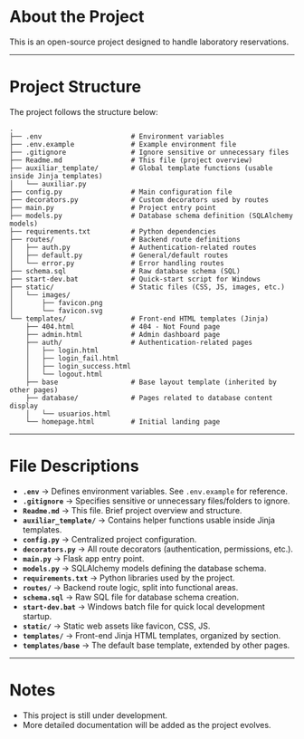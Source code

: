 # About the Project

This is an open-source project designed to handle laboratory reservations.

---

# Project Structure

The project follows the structure below:

```
.
├── .env                      # Environment variables
├── .env.example              # Example environment file
├── .gitignore                # Ignore sensitive or unnecessary files
├── Readme.md                 # This file (project overview)
├── auxiliar_template/        # Global template functions (usable inside Jinja templates)
│   └── auxiliar.py
├── config.py                 # Main configuration file
├── decorators.py             # Custom decorators used by routes
├── main.py                   # Project entry point
├── models.py                 # Database schema definition (SQLAlchemy models)
├── requirements.txt          # Python dependencies
├── routes/                   # Backend route definitions
│   ├── auth.py               # Authentication-related routes
│   ├── default.py            # General/default routes
│   └── error.py              # Error handling routes
├── schema.sql                # Raw database schema (SQL)
├── start-dev.bat             # Quick-start script for Windows
├── static/                   # Static files (CSS, JS, images, etc.)
│   └── images/
│       ├── favicon.png
│       └── favicon.svg
└── templates/                # Front-end HTML templates (Jinja)
    ├── 404.html              # 404 - Not Found page
    ├── admin.html            # Admin dashboard page
    ├── auth/                 # Authentication-related pages
    │   ├── login.html
    │   ├── login_fail.html
    │   ├── login_success.html
    │   └── logout.html
    ├── base                  # Base layout template (inherited by other pages)
    ├── database/             # Pages related to database content display
    │   └── usuarios.html
    └── homepage.html         # Initial landing page
```

---

# File Descriptions

- **`.env`** → Defines environment variables. See `.env.example` for reference.
- **`.gitignore`** → Specifies sensitive or unnecessary files/folders to ignore.
- **`Readme.md`** → This file. Brief project overview and structure.
- **`auxiliar_template/`** → Contains helper functions usable inside Jinja templates.
- **`config.py`** → Centralized project configuration.
- **`decorators.py`** → All route decorators (authentication, permissions, etc.).
- **`main.py`** → Flask app entry point.
- **`models.py`** → SQLAlchemy models defining the database schema.
- **`requirements.txt`** → Python libraries used by the project.
- **`routes/`** → Backend route logic, split into functional areas.
- **`schema.sql`** → Raw SQL file for database schema creation.
- **`start-dev.bat`** → Windows batch file for quick local development startup.
- **`static/`** → Static web assets like favicon, CSS, JS.
- **`templates/`** → Front-end Jinja HTML templates, organized by section.
- **`templates/base`** → The default base template, extended by other pages.

---

# Notes

- This project is still under development.
- More detailed documentation will be added as the project evolves.
